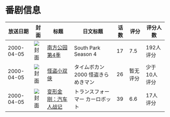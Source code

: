 # 番剧信息

|放送日期|封面|标题|日文标题|话数|评分|评分人数|
|---|---|---|---|---|---|---|
|2000-04-05|![封面](https://lain.bgm.tv/pic/cover/c/66/de/60601_KSzYA.jpg)|[南方公园 第4季](https://bangumi.tv/subject/60601)|South Park Season 4|17|7.5|192人评分|
|2000-04-05|![封面](https://lain.bgm.tv/pic/cover/c/03/83/74933_jI27i.jpg)|[怪盗小双侠](https://bangumi.tv/subject/74933)|タイムボカン2000 怪盗きらめきマン|26|暂无评分|少于10人评分|
|2000-04-05|![封面](https://lain.bgm.tv/pic/cover/c/62/e4/209625_ivxIE.jpg)|[变形金刚：汽车人战记](https://bangumi.tv/subject/209625)|トランスフォーマー カーロボット|39|6.6|17人评分|
